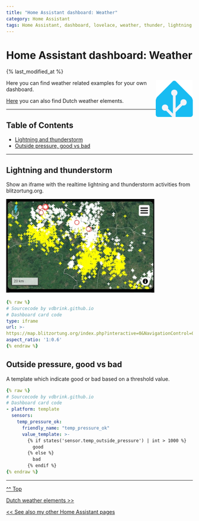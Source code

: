 ```yaml
---
title: "Home Assistant dashboard: Weather"
category: Home Assistant
tags: Home Assistant, dashboard, lovelace, weather, thunder, lightning
---
```

# Home Assistant dashboard: Weather
{% last_modified_at %}

<a href="index"><img src="images/home_assistant_logo.png" style="float: right;" alt="Home Assistant logo" height="100px"></a>

Here you can find weather related examples for your own dashboard.


[Here](homeassistant_dashboard_weather_nl) you can also find Dutch weather elements.

---
## Table of Contents
<!-- TOC -->
* [Lightning and thunderstorm](#lightning-and-thunderstorm)
* [Outside pressure, good vs bad](#outside-pressure-good-vs-bad)
<!-- TOC -->

---

## Lightning and thunderstorm

Show an iframe with the realtime lightning and thunderstorm activities from blitzortung.org.

<img src="images/thunderstorm.jpg" alt="blitzortung lightning and thunderstorm" width="400px">

```yaml
{% raw %}
# Sourcecode by vdbrink.github.io
# Dashboard card code
type: iframe
url: >-
https://map.blitzortung.org/index.php?interactive=0&NavigationControl=0&FullScreenControl=0&Cookies=0&InfoDiv=0&MenuButtonDiv=1&ScaleControl=1&LinksCheckboxChecked=1&LinksRangeValue=10&MapStyle=0&MapStyleRangeValue=0&Advertisment=#10/52.100676/5.168668
aspect_ratio: '1:0.6'
{% endraw %}
```

## Outside pressure, good vs bad

A template which indicate good or bad based on a threshold value.

```yaml
{% raw %}
# Sourcecode by vdbrink.github.io
# Dashboard card code
- platform: template
  sensors:
    temp_pressure_ok:
      friendly_name: "temp_pressure_ok"
      value_template: >-
        {% if states('sensor.temp_outside_pressure') | int > 1000 %}
          good
        {% else %}
          bad
        {% endif %}
{% endraw %}
```

---
[^^ Top](#table-of-contents)

[Dutch weather elements >>](homeassistant_dashboard_weather)

[<< See also my other Home Assistant pages](index)